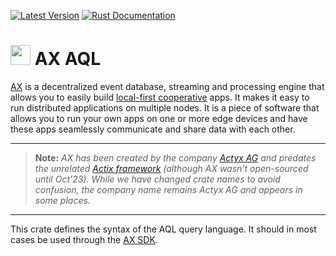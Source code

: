 [![Latest Version](https://img.shields.io/crates/v/ax_aql.svg)](https://crates.io/crates/ax_aql)
[![Rust Documentation](https://docs.rs/ax_aql/badge.svg)](https://docs.rs/ax_aql)

# <img src="https://developer.actyx.com/img/logo.svg" height="32px"> AX AQL

[AX](https://crates.io/crates/ax) is a decentralized event database, streaming and processing
engine that allows you to easily build [local-first cooperative](https://www.local-first-cooperation.org/)
apps.
It makes it easy to run distributed applications on multiple nodes.
It is a piece of software that allows you to run your own apps on one or more edge devices and have these apps seamlessly communicate and share data with each other.

---

> **Note:** _AX has been created by the company [Actyx AG](https://developer.actyx.com/) and predates the unrelated [Actix framework](https://crates.io/crates/actix) (although AX wasn’t open-sourced until Oct’23).
> While we have changed crate names to avoid confusion, the company name remains Actyx AG and appears in some places._

---

This crate defines the syntax of the AQL query language.
It should in most cases be used through the [AX SDK](https://crates.io/crates/ax_sdk).
